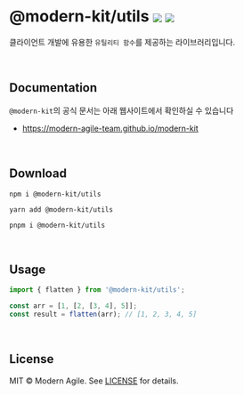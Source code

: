 # @modern-kit/utils <a href="https://www.npmjs.com/package/@modern-kit/utils" target="_blank"><img align="center" src="https://img.shields.io/npm/v/@modern-kit/utils.svg" /></a> <a href="https://bundlephobia.com/package/@modern-kit/utils" target="_blank"><img align="center" src="https://img.shields.io/bundlephobia/minzip/@modern-kit/utils/latest"></a>

클라이언트 개발에 유용한 `유틸리티 함수`를 제공하는 라이브러리입니다.

<br />

## Documentation
`@modern-kit`의 공식 문서는 아래 웹사이트에서 확인하실 수 있습니다
- <a href="https://modern-agile-team.github.io/modern-kit" target="_blank">https://modern-agile-team.github.io/modern-kit</a>

<br />

## Download
```shell
npm i @modern-kit/utils
```

```shell
yarn add @modern-kit/utils
```


```shell
pnpm i @modern-kit/utils
```

<br />

## Usage

```ts
import { flatten } from '@modern-kit/utils';

const arr = [1, [2, [3, 4], 5]];
const result = flatten(arr); // [1, 2, 3, 4, 5]
```

<br />

## License
MIT © Modern Agile. See [LICENSE](../../LICENSE) for details.

<br />